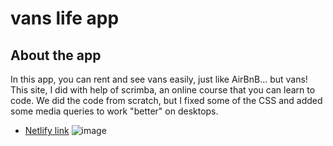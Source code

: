 # vans life app

## About the app

In this app, you can rent and see vans easily, just like AirBnB... but vans! 
This site, I did with help of scrimba, an online course that you can learn to code. We did the code from scratch, but I fixed some of the CSS and added some media queries to work "better" on desktops.

- [Netlify link](https://rococo-mermaid-56733a.netlify.app)
![image](https://github.com/YanSouzaBr/van-life/assets/129466666/95218a6b-b3a8-4b8d-b612-5a5bff1f756b)

